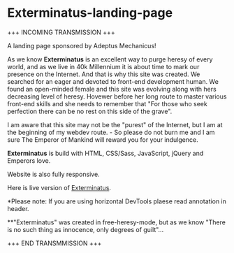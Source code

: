 # Exterminatus-landing-page

+++ INCOMING TRANSMISSION +++

A landing page sponsored by Adeptus Mechanicus!

As we know **Exterminatus** is an excellent way to purge heresy of every world, and as we live in 40k Millennium it is about time to mark our presence on the Internet. And that is why this site was created. We searched for an eager and devoted to front-end development human. We found an open-minded female and this site was evolving along with hers decreasing level of heresy. Hovewer before her long route to master various front-end skills and she needs to remember that "For those who seek perfection there can be no rest on this side of the grave".

I am aware that this site may not be the "purest" of the Internet, but I am at the beginning of my webdev route. - So please do not burn me and I am sure The Emperor of Mankind will reward you for your indulgence.

**Exterminatus** is build with HTML, CSS/Sass, JavaScript, jQuery and Emperors love.

Website is also fully responsive.

Here is live version of [Exterminatus](https://katgal.github.io/Exterminatus-landing-page/).

*Please note: If you are using horizontal DevTools plaese read annotation in header.

**"Exterminatus" was created in free-heresy-mode, but as we know "There is no such thing as innocence, only degrees of guilt"...

+++ END TRANSMMISSION +++
